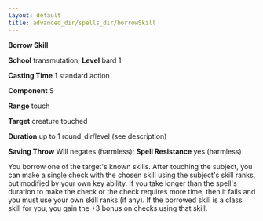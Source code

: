 ```yaml
---
layout: default
title: advanced_dir/spells_dir/borrowSkill
---
```

 **Borrow Skill**

**School** transmutation; **Level** bard 1

**Casting Time** 1 standard action

**Component** S

**Range** touch

**Target** creature touched

**Duration** up to 1 round_dir/level (see description)

**Saving Throw** Will negates (harmless); **Spell Resistance** yes (harmless)

You borrow one of the target's known skills. After touching the subject, you can make a single check with the chosen skill using the subject's skill ranks, but modified by your own key ability. If you take longer than the spell's duration to make the check or the check requires more time, then it fails and you must use your own skill ranks (if any). If the borrowed skill is a class skill for you, you gain the +3 bonus on checks using that skill.

